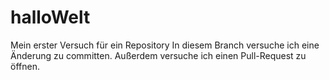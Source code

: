 # halloWelt
Mein erster Versuch für ein Repository
In diesem Branch versuche ich eine Änderung zu committen.
Außerdem versuche ich einen Pull-Request zu öffnen. 
